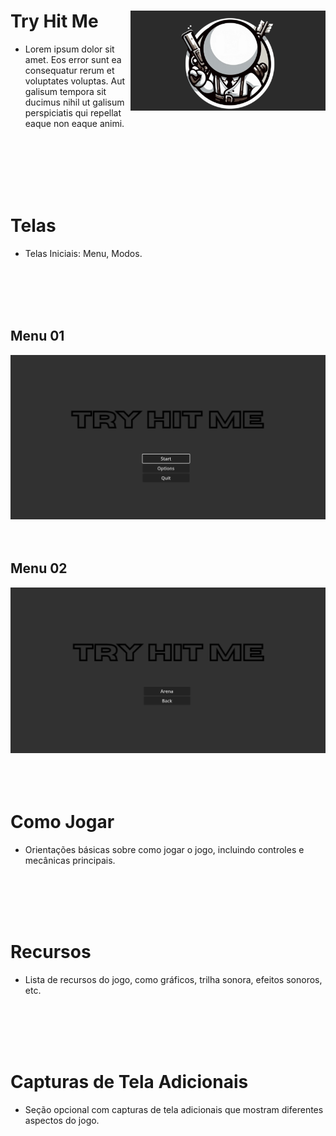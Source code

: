 # Try Hit Me <img align="right" alt="GIF" height="160px" src="https://github.com/Pix4gunXd/Try_hit_me/blob/main/Images_Readme/Tela_Inicial.png" /> </br>
- Lorem ipsum dolor sit amet. Eos error sunt ea consequatur rerum et voluptates voluptas. Aut galisum tempora sit ducimus nihil ut galisum perspiciatis qui repellat eaque non eaque animi.
</br>
</br>
</br>
</br>
</br>


# Telas
- Telas Iniciais: Menu, Modos.
</br>
</br>
</br>
</br>

## Menu 01
![Imagem da Primeira Tela](Images_Readme/Menu_02.png)
</br>
</br>
</br>

## Menu 02
![Imagem da Segunda Tela](Images_Readme/Menu_01.png)
</br>
</br>
</br>
</br>

# Como Jogar
- Orientações básicas sobre como jogar o jogo, incluindo controles e mecânicas principais.
</br>
</br>
</br>
</br>

# Recursos
- Lista de recursos do jogo, como gráficos, trilha sonora, efeitos sonoros, etc.
</br>
</br>
</br>
</br>

# Capturas de Tela Adicionais
- Seção opcional com capturas de tela adicionais que mostram diferentes aspectos do jogo.
</br>
</br>
</br>
</br>
